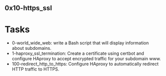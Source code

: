 ## 0x10-https_ssl

# Tasks
- 0-world_wide_web: write a Bash script that will display information about subdomains.
- 1-haproxy_ssl_termination: Create a certificate using certbot and configure HAproxy to accept encrypted traffic for your subdomain www.
- 100-redirect_http_to_https: Configure HAproxy to automatically redirect HTTP traffic to HTTPS.
